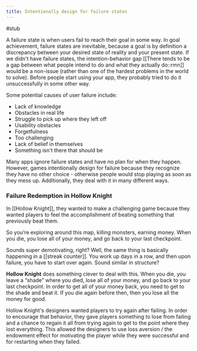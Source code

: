 ```yaml
---
title: Intentionally design for failure states
---
```

#stub 

A failure state is when users fail to reach their goal in some way. In goal achievement, failure states are inevitable, because a goal is by definition a discrepancy between your desired state of reality and your present state. If we didn't have failure states, the intention-behavior gap [[There tends to be a gap between what people intend to do and what they actually do::rmn]] would be a non-issue (rather than one of the hardest problems in the world to solve). Before people start using your app, they probably tried to do it unsuccessfully in some other way.

Some potential causes of user failure include:
* Lack of knowledge
* Obstacles in real life
* Struggle to pick up where they left off
* Usability obstacles
* Forgetfulness
* Too challenging
* Lack of belief in themselves
* Something isn't there that should be

Many apps ignore failure states and have no plan for when they happen. However, games intentionally design for failure because they recognize they have no other choice - otherwise people would stop playing as soon as they mess up. Additionally, they deal with it in many different ways.

### Failure Redemption in Hollow Knight

In [[Hollow Knight]], they wanted to make a challenging game because they wanted players to feel the accomplishment of beating something that previously beat them. 

So you’re exploring around this map, killing monsters, earning money. When you die, you lose all of your money, and go back to your last checkpoint.

Sounds super demotivating, right?  Well, the same thing is basically happening in a [[streak counter]].  You work up days in a row, and then upon failure, you have to start over again.  Sound similar in structure?

**Hollow Knight** does something clever to deal with this.  When you die, you leave a “shade” where you died, lose all of your money, and go back to your last checkpoint.  In order to get all of your money back, you need to get to the shade and beat it.  If you die again before then, then you lose all the money for good.

Hollow Knight's designers wanted players to try again after failing. In order to encourage that behavior, they gave players something to lose from failing and a chance to regain it all from trying again to get to the point where they lost everything. This allowed the designers to use loss aversion / the endowment effect for motivating the player while they were successful and for restarting when they failed.